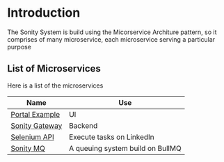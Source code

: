 # Introduction
The Sonity System is build using the Micorservice Architure pattern, so it comprises of many microservice, each microservice serving a particular purpose

## List of Microservices

Here is a list of the microservices

| Name     |  Use    |
|----------|---------|
| [Portal Example](./Portal%20Example/Intro)  | UI    |
| [Sonity Gateway](./Sonity%20Gateway/intro) | Backend  |
| [Selenium API](./Selenium%20API/intro) | Execute tasks on LinkedIn |
| [Sonity MQ](./Sonity%20MQ/intro) | A queuing system build on BullMQ |
